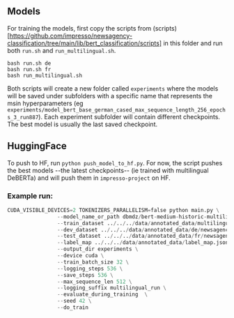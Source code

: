 ## Models

For training the models, first copy the scripts from (scripts)[https://github.com/impresso/newsagency-classification/tree/main/lib/bert_classification/scripts] in this folder and run both `run.sh` and `run_multilingual.sh`. 

```
bash run.sh de
bash run.sh fr
bash run_multilingual.sh
```

Both scripts will create a new folder called `experiments` where the models will be saved under subfolders with a specific name that represents the msin hyperparameters (eg `experiments/model_bert_base_german_cased_max_sequence_length_256_epochs_3_run887`). Each experiment subfolder will contain different checkpoints. The best model is usually the last saved checkpoint.

## HuggingFace

To push to HF, run `python push_model_to_hf.py`. For now, the script pushes the best models --the latest checkpoints-- (ie trained with multilingual DeBERTa) and will push them in `impresso-project` on HF.

### Example run:
```python
CUDA_VISIBLE_DEVICES=2 TOKENIZERS_PARALLELISM=false python main.py \
                --model_name_or_path dbmdz/bert-medium-historic-multilingual-cased \
                --train_dataset ../../../data/annotated_data/multilingual/newsagency-data-train-multilingual.tsv \
                --dev_dataset ../../../data/annotated_data/de/newsagency-data-dev-de.tsv \
                --test_dataset ../../../data/annotated_data/fr/newsagency-data-test-fr.tsv \
                --label_map ../../../data/annotated_data/label_map.json \
                --output_dir experiments \
                --device cuda \
                --train_batch_size 32 \
                --logging_steps 536 \
                --save_steps 536 \
                --max_sequence_len 512 \
                --logging_suffix multilingual_run \
                --evaluate_during_training  \
                --seed 42 \
                --do_train

```
